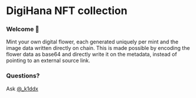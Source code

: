 # DigiHana NFT collection

### **Welcome 👋**
Mint your own digital flower, each generated uniquely per mint and the image data written directly on chain. This is made possible by encoding the flower data as base64 and directly write it on the metadata, instead of pointing to an external source link.

### **Questions?**
Ask [@_k1ddx](https://twitter.com/_k1ddx)